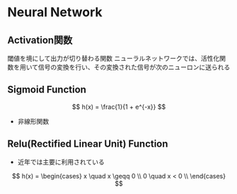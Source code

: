 # Neural Network
## Activation関数

閾値を境にして出力が切り替わる関数
ニューラルネットワークでは、活性化関数を用いて信号の変換を行い、その変換された信号が次のニューロンに送られる


## Sigmoid Function
$$ h(x) = \frac{1}{1 + e^{-x}} $$

- 非線形関数

## Relu(Rectified Linear Unit) Function
- 近年では主要に利用されている

$$
h(x) =
\begin{cases}
  x \quad x \geqq 0 \\
  0 \quad x < 0 \\
\end{cases} 
$$
